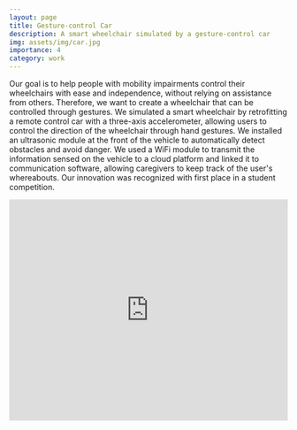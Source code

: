```yaml
---
layout: page
title: Gesture-control Car
description: A smart wheelchair simulated by a gesture-control car
img: assets/img/car.jpg
importance: 4
category: work
---
```


Our goal is to help people with mobility impairments control their wheelchairs with ease and independence, without relying on assistance from others. Therefore, we want to create a wheelchair that can be controlled through gestures. We simulated a smart wheelchair by retrofitting a remote control car with a three-axis accelerometer, allowing users to control the direction of the wheelchair through hand gestures. We installed an ultrasonic module at the front of the vehicle to automatically detect obstacles and avoid danger. We used a WiFi module to transmit the information sensed on the vehicle to a cloud platform and linked it to communication software, allowing caregivers to keep track of the user's whereabouts.
Our innovation was recognized with first place in a student competition.

<iframe width="100%" height="400" src="https://www.youtube.com/embed/-XoNP0iro9I" title="YouTube video player" frameborder="0" allow="accelerometer; autoplay; clipboard-write; encrypted-media; gyroscope; picture-in-picture; web-share" allowfullscreen></iframe>
